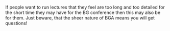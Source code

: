 If people want to run lectures that they feel are too long and too detailed for the short time they may have for the BG conference then this may also be for them. Just beware, that the sheer nature of BGA means you will get questions!